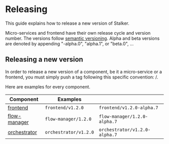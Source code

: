 # Releasing

This guide explains how to release a new version of Stalker.

Micro-services and frontend have their own release cycle and version number. The versions follow [semantic versioning](https://semver.org/).
Alpha and beta versions are denoted by appending "-alpha.0", "alpha.1", or "beta.0", ...

## Releasing a new version

In order to release a new version of a component, be it a micro-service or a frontend, you must simply push a tag following this specific
convention: <component>/<version>.

Here are examples for every component.

| Component                                                                                         | Examples              |                               |
| ------------------------------------------------------------------------------------------------- | --------------------- | ----------------------------- |
| [frontend ](https://github.com/red-kite-solutions/stalker/pkgs/container/stalker-frontend)        | `frontend/v1.2.0`     | `frontend/v1.2.0-alpha.7`     |
| [flow-manager](https://github.com/red-kite-solutions/stalker/pkgs/container/stalker-flow-manager) | `flow-manager/1.2.0`  | `flow-manager/1.2.0-alpha.7`  |
| [orchestrator](https://github.com/red-kite-solutions/stalker/pkgs/container/stalker-orchestrator) | `orchestrator/v1.2.0` | `orchestrator/v1.2.0-alpha.7` |

